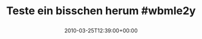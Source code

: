 ---
retweeted: false
source: <a href="http://twitter.com" rel="nofollow">Twitter Web Client</a>
entities:
  hashtags:
  - text: wbmle2y
    indices:
    - '25'
    - '33'
  symbols: []
  user_mentions: []
  urls: []
display_text_range:
- '0'
- '33'
favorite_count: '0'
id_str: '11031827777'
truncated: false
retweet_count: '0'
id: '11031827777'
created_at: Thu Mar 25 12:39:00 +0000 2010
favorited: false
full_text: 'Teste ein bisschen herum #wbmle2y'
lang: de
tags:
- wbmle2y
- pesos/twitter
date: '2010-03-25T12:39:00+00:00'
src: https://twitter.com/bascht/status/11031827777
original_url: https://twitter.com/bascht/status/11031827777
type: twitter_tweet
text: 'Teste ein bisschen herum #wbmle2y'
title: 'Teste ein bisschen herum #wbmle2y

  '

---